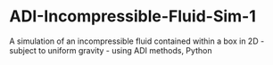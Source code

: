 # ADI-Incompressible-Fluid-Sim-1
A simulation of an incompressible fluid contained within a box in 2D - subject to uniform gravity - using ADI methods, Python
